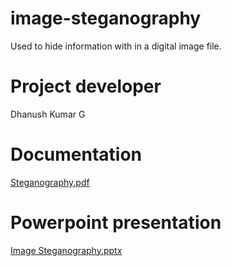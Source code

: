 # image-steganography
Used to hide information with in a digital image file.

# Project developer 
<h>Dhanush Kumar G<h>

# Documentation
[Steganography.pdf](https://github.com/dhanushkumar-dk/image-steganography/files/11246621/Steganography.pdf)

# Powerpoint presentation
[Image Steganography.pptx](https://github.com/dhanushkumar-dk/image-steganography/files/11291271/Image.Steganography.pptx)
